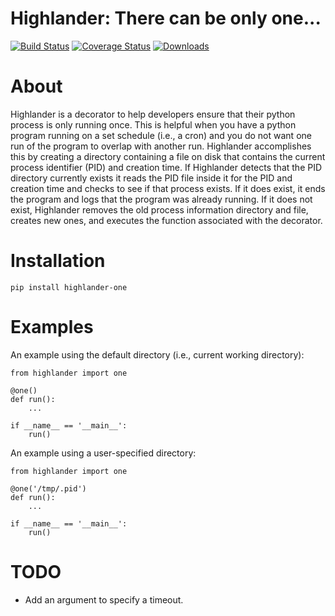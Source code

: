 # Highlander: There can be only one...
[![Build Status](https://travis-ci.org/chriscannon/highlander.svg?branch=master)](https://travis-ci.org/chriscannon/highlander)
[![Coverage Status](https://coveralls.io/repos/chriscannon/highlander/badge.svg)](https://coveralls.io/r/chriscannon/highlander)
[![Downloads](https://img.shields.io/pypi/dm/highlander-one.svg)](https://pypi.python.org/pypi/highlander-one)

About
=====
Highlander is a decorator to help developers ensure that their python 
process is only running once. This is helpful when you have
a python program running on a set schedule (i.e., a cron) and you do
not want one run of the program to overlap with another run. Highlander
accomplishes this by creating a directory containing a file
on disk that contains the current
process identifier (PID) and creation time. If Highlander detects that
the PID directory currently exists it reads the PID file inside
it for the PID and creation time and checks to see if that process exists.
If it does exist, it ends the program
and logs that the program was already running. If it does not exist,
Highlander removes the old process information directory and file, creates new ones, and
executes the function associated with the decorator.


Installation
============
    pip install highlander-one
  

Examples
========
An example using the default directory (i.e., current working directory):

    from highlander import one
    
    @one()
    def run():
        ...
        
    if __name__ == '__main__':
        run()
      
An example using a user-specified directory:

    from highlander import one
    
    @one('/tmp/.pid')
    def run():
        ...
        
    if __name__ == '__main__':
        run()

TODO
====
* Add an argument to specify a timeout.

